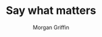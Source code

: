 ---
title: Say what matters
description: When you’re communicating with the public, it’s not about you (or your agency) — it’s about your users. Government must communicate in a way that helps people understand essential information and take action. Clear communication helps users accomplish tasks, makes their lives easier, and builds their trust in government services."
author: Morgan Griffin
img-feat: 
icon: fa-solid fa-circle-exclamation
#intro: true
chapters: true
section: 
section-order: 2
#about: true
feedback: 
feedback-link: 
launched: true
---